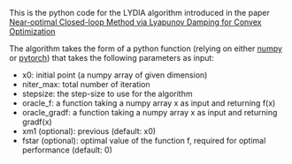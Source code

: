 This is the python code for the LYDIA algorithm introduced in the paper [Near-optimal Closed-loop Method via Lyapunov Damping for Convex Optimization](https://arxiv.org/abs/2311.10053)

The algorithm takes the form of a python function (relying on either [numpy](https://github.com/camcastera/lydia/tree/master/Numpy) or [pytorch](https://github.com/camcastera/lydia/tree/master/Pytorch)) that takes the following parameters as input:

* x0: initial point (a numpy array of given dimension)
* niter_max: total number of iteration
* stepsize: the step-size to use for the algorithm
* oracle_f: a function taking a numpy array x as input and returning f(x)
* oracle_gradf: a function taking a numpy array x as input and returning gradf(x)
* xm1 (optional): previous (default: x0)
* fstar (optional): optimal value of the function f, required for optimal performance (default: 0)
